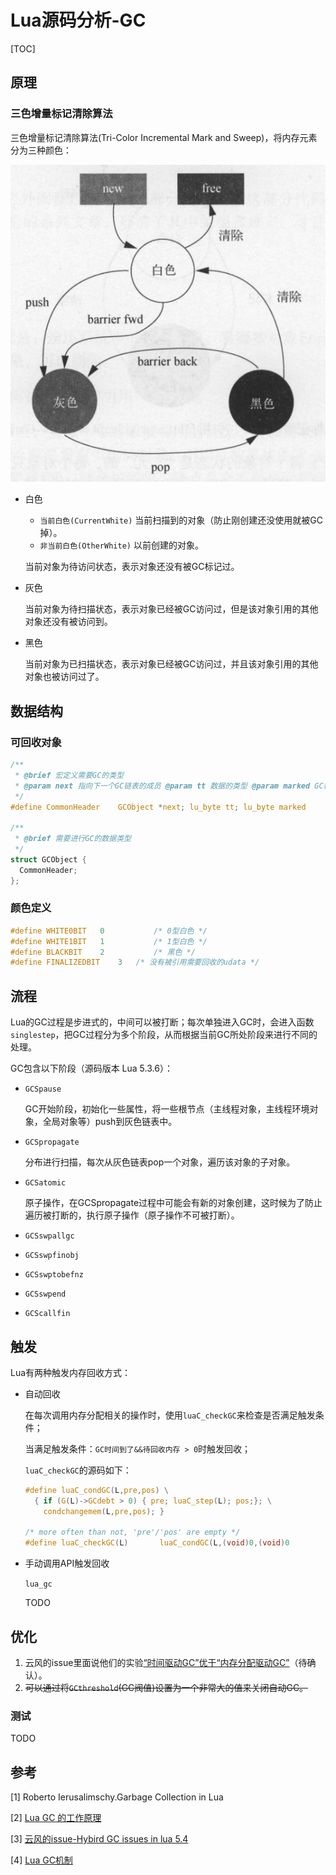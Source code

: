 # Lua源码分析-GC

[TOC]



## 原理

### 三色增量标记清除算法

三色增量标记清除算法(Tri-Color Incremental Mark and Sweep)，将内存元素分为三种颜色：

![tri_color_inc_mark_and_sweep](res/tri_color_inc_mark_and_sweep.png)

- 白色

  - `当前白色(CurrentWhite)` 当前扫描到的对象（防止刚创建还没使用就被GC掉）。
  - `非当前白色(OtherWhite)` 以前创建的对象。

  当前对象为待访问状态，表示对象还没有被GC标记过。

- 灰色

  当前对象为待扫描状态，表示对象已经被GC访问过，但是该对象引用的其他对象还没有被访问到。

- 黑色

  当前对象为已扫描状态，表示对象已经被GC访问过，并且该对象引用的其他对象也被访问过了。



## 数据结构

### 可回收对象

```c
/**
 * @brief 宏定义需要GC的类型
 * @param next 指向下一个GC链表的成员 @param tt 数据的类型 @param marked GC标记颜色
 */
#define CommonHeader	GCObject *next; lu_byte tt; lu_byte marked

/**
 * @brief 需要进行GC的数据类型 
 */
struct GCObject {
  CommonHeader;
};
```

### 颜色定义

```c
#define WHITE0BIT	0  			/* 0型白色 */
#define WHITE1BIT	1  			/* 1型白色 */
#define BLACKBIT	2  			/* 黑色 */
#define FINALIZEDBIT	3  	/* 没有被引用需要回收的udata */
```



## 流程

Lua的GC过程是步进式的，中间可以被打断；每次单独进入GC时，会进入函数`singlestep`，把GC过程分为多个阶段，从而根据当前GC所处阶段来进行不同的处理。

GC包含以下阶段（源码版本 Lua 5.3.6）：

- `GCSpause`

  GC开始阶段，初始化一些属性，将一些根节点（主线程对象，主线程环境对象，全局对象等）push到灰色链表中。

- `GCSpropagate`

  分布进行扫描，每次从灰色链表pop一个对象，遍历该对象的子对象。

- `GCSatomic`

  原子操作，在GCSpropagate过程中可能会有新的对象创建，这时候为了防止遍历被打断的，执行原子操作（原子操作不可被打断）。

- `GCSswpallgc`

- `GCSswpfinobj`

- `GCSswptobefnz`

- `GCSswpend`

- `GCScallfin`



## 触发

Lua有两种触发内存回收方式：

- 自动回收

  在每次调用内存分配相关的操作时，使用`luaC_checkGC`来检查是否满足触发条件；

  当满足触发条件：`GC时间到了&&待回收内存 > 0`时触发回收；

  `luaC_checkGC`的源码如下：

  ```c
  #define luaC_condGC(L,pre,pos) \
  	{ if (G(L)->GCdebt > 0) { pre; luaC_step(L); pos;}; \
  	  condchangemem(L,pre,pos); }
  
  /* more often than not, 'pre'/'pos' are empty */
  #define luaC_checkGC(L)		luaC_condGC(L,(void)0,(void)0
  ```

- 手动调用API触发回收

  `lua_gc`

  TODO



## 优化

1. 云风的issue里面说他们的实验[“时间驱动GC”优于“内存分配驱动GC”](http://lua-users.org/lists/lua-l/2020-12/msg00175.html)（待确认）。
2. ~~可以通过将`GCthreshold`(GC阀值)设置为一个非常大的值来关闭自动GC。~~

### 测试

TODO



## 参考

[1] Roberto Ierusalimschy.Garbage Collection in Lua

[2] [Lua GC 的工作原理](https://blog.codingnow.com/2018/10/lua_gc.html)

[3] [云风的issue-Hybird GC issues in lua 5.4](http://lua-users.org/lists/lua-l/2020-12/msg00175.html)

[4] [Lua GC机制](https://www.cnblogs.com/gangtie/p/12724295.html)

